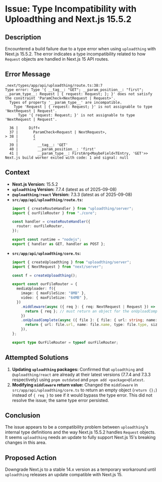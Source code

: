 # Issue: Type Incompatibility with Uploadthing and Next.js 15.5.2

## Description

Encountered a build failure due to a type error when using `uploadthing` with Next.js 15.5.2. The error indicates a type incompatibility related to how `Request` objects are handled in Next.js 15 API routes.

## Error Message

```
.next/types/app/api/uploadthing/route.ts:38:7
Type error: Type '{ __tag__: "GET"; __param_position__: "first"; __param_type__: Request | { request: Request; }; }' does not satisfy the constraint 'ParamCheck<NextRequest | Request>'.
  Types of property '__param_type__' are incompatible.
    Type 'Request | { request: Request; }' is not assignable to type 'NextRequest | Request'.
      Type '{ request: Request; }' is not assignable to type 'NextRequest | Request'.

  36 |     Diff<
  37 |       ParamCheck<Request | NextRequest>,
> 38 |       {
     |       ^
  39 |         __tag__: 'GET'
  40 |         __param_position__: 'first'
  41 |         __param_type__: FirstArg<MaybeField<TEntry, 'GET'>>
Next.js build worker exited with code: 1 and signal: null
```

## Context

-   **Next.js Version:** 15.5.2
-   **`uploadthing` Version:** 7.7.4 (latest as of 2025-09-08)
-   **`@uploadthing/react` Version:** 7.3.3 (latest as of 2025-09-08)
-   **`src/app/api/uploadthing/route.ts`:**
    ```typescript
    import { createRouteHandler } from "uploadthing/server";
    import { ourFileRouter } from "./core";

    const handler = createRouteHandler({
      router: ourFileRouter,
    });

    export const runtime = "nodejs";
    export { handler as GET, handler as POST };
    ```
-   **`src/app/api/uploadthing/core.ts`:**
    ```typescript
    import { createUploadthing } from "uploadthing/server";
    import { NextRequest } from "next/server";

    const f = createUploadthing();

    export const ourFileRouter = {
      mediaUploader: f({
        image: { maxFileSize: "8MB" },
        video: { maxFileSize: "64MB" },
      })
        .middleware(async ({ req }: { req: NextRequest | Request }) => {
          return { req }; // must return an object for the onUploadComplete
        })
        .onUploadComplete(async ({ file }: { file: { url: string; name: string; type: string; size: number } }) => {
          return { url: file.url, name: file.name, type: file.type, size: file.size };
        }),
    };

    export type OurFileRouter = typeof ourFileRouter;
    ```

## Attempted Solutions

1.  **Updating `uploadthing` packages:** Confirmed that `uploadthing` and `@uploadthing/react` are already at their latest versions (7.7.4 and 7.3.3 respectively) using `pnpm outdated` and `pnpm add <package>@latest`.
2.  **Modifying `middleware` return value:** Changed the `middleware` in `src/app/api/uploadthing/core.ts` to return an empty object (`return {};`) instead of `{ req }` to see if it would bypass the type error. This did not resolve the issue; the same type error persisted.

## Conclusion

The issue appears to be a compatibility problem between `uploadthing`'s internal type definitions and the way Next.js 15.5.2 handles `Request` objects. It seems `uploadthing` needs an update to fully support Next.js 15's breaking changes in this area.

## Proposed Action

Downgrade Next.js to a stable 14.x version as a temporary workaround until `uploadthing` releases an update compatible with Next.js 15.
